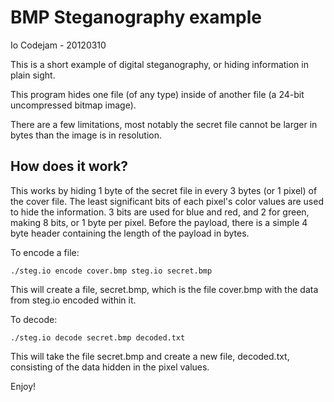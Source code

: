 BMP Steganography example
=========================
Io Codejam - 20120310


This is a short example of digital steganography, or hiding information in plain sight.

This program hides one file (of any type) inside of another file (a 24-bit uncompressed bitmap image).

There are a few limitations, most notably the secret file cannot be larger in bytes than the image is in resolution.

How does it work?
-----------------

This works by hiding 1 byte of the secret file in every 3 bytes (or 1 pixel) of the cover file.  The least significant bits of each pixel's color values are used to hide the information.  3 bits are used for blue and red, and 2 for green, making 8 bits, or 1 byte per pixel.  Before the payload, there is a simple 4 byte header containing the length of the payload in bytes.


To encode a file:
  
    ./steg.io encode cover.bmp steg.io secret.bmp
    
This will create a file, secret.bmp, which is the file cover.bmp with the data from steg.io encoded within it.

To decode:

    ./steg.io decode secret.bmp decoded.txt
    
This will take the file secret.bmp and create a new file, decoded.txt, consisting of the data hidden in the pixel values.

Enjoy!
